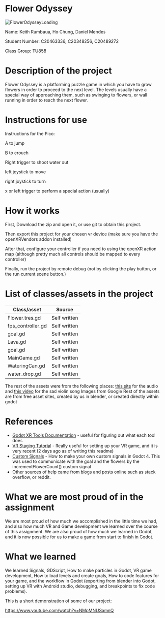 # Flower Odyssey
![FlowerOdysseyLoading](https://github.com/GamesEnginesTeam/GamesEnginesAssignment/assets/98469510/15be004b-86ae-4b2d-b768-849cfaf055f8)

Name: Keith Rumbaua, Ho Chung, Daniel Mendes

Student Number: C20463336, C20348256, C20489272

Class Group: TU858

#  Description of the project 

Flower Odyssey is a platforming puzzle game in which you have to grow flowers in order to proceed to the next level. The levels usually have a special way of approaching them, such as swinging to flowers, or wall running in order to reach the next flower.

# Instructions for use

Instructions for the Pico:

A to jump

B to crouch

Right trigger to shoot water out

left joystick to move

right joystick to turn

x or left trigger to perform a special action (usually)

# How it works

First, Download the zip and open it, or use git to obtain this project.

Then export this project for your chosen vr device (make sure you have the openXRVendors addon installed)

After that, configure your controller if you need to using the openXR action map (although pretty much all controls should be mapped to every controller)

Finally, run the project by remote debug (not by clicking the play button, or the run current scene button.)

# List of classes/assets in the project

| Class/asset | Source |
|-----------|-----------|
| Flower.tres.gd | Self written |
| fps_controller.gd | Self written |
| goal.gd | Self written |
| Lava.gd | Self written |
| goal.gd | Self written |
| MainGame.gd | Self written |
| WateringCan.gd | Self written |
| water_drop.gd | Self written |

The rest of the assets were from the following places:
[this site](https://soundimage.org/) for the audio and [this video](https://www.youtube.com/watch?v=-EQ6eHeBrhM) for the sad violin song
Images from Google
Rest of the assets are from free asset sites, created by us in blender, or created directly within godot

# References
* [Godot XR Tools Documentation](https://godotvr.github.io/godot-xr-tools/docs/home/) - useful for figuring out what each tool does
* [VR Staging Tutorial](https://www.youtube.com/watch?v=j0-rvbN6cDA) - Really useful for setting up your VR game, and it is very recent (2 days ago as of writing this readme)
* [Custom Signals](https://www.youtube.com/watch?v=qkLBzm5D3Rs) - How to make your own custom signals in Godot 4. This was used to communicate with the goal and the flowers by the incrementFlowerCount() custom signal
* Other sources of help came from blogs and posts online such as stack overflow, or reddit.

# What we are most proud of in the assignment

We are most proud of how much we accomplished in the little time we had, and also how much VR and Game development we learned over the course of this assignment. We are also proud of how much we learned in Godot, and it is now possible for us to make a game from start to finish in Godot.

# What we learned

We learned Signals, GDScript, How to make particles in Godot, VR game development, How to load levels and create goals, How to code features for your game, and the workflow in Godot (exporting from blender into Godot, setting up VR with Android studio, debugging, and breakpoints to fix code problems).

This is a short demonstration of some of our project:

https://www.youtube.com/watch?v=NMpMNUSamnQ
